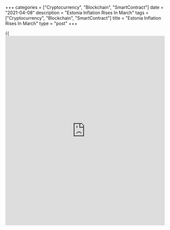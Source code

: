 +++
categories = ["Cryptocurrency", "Blockchain", "SmartContract"]
date = "2021-04-08"
description = "Estonia Inflation Rises In March"
tags = ["Cryptocurrency", "Blockchain", "SmartContract"]
title = "Estonia Inflation Rises In March"
type = "post"
+++

{{<iframe id="large-banner" src="https://www.bounty.group/#slide=1.0" width="100%" height="600" scrolling="no" style="border: 0px solid rgb(216, 221, 230); border-radius: 3px;">}}

Estonia's consumer prices increased in March, data from Statistics
Estonia showed on Thursday.

The consumer price index grew 1.1 percent year-on-year in March,
following a 0.6 percent rise in February.

"Compared to March 2020, the consumer price index was affected the most
by 18.3 percent more expensive electricity that reached homes," Viktoria
Trasanov, leading analyst at Statistics Estonia, said.

Diesel fuel prices declined 4.7 percent, while petrol prices rose 4.5
percent.

On a monthly basis, consumer prices declined 0.2 percent in March, after
a 0.9 percent growth in the previous month.

For comments and feedback [contact](https://www.playgroundfx.com/contact/): editorial@rtt[news](https://www.letsplayfx.com/blog/forex-news-website/).com

[Economic News][1]

 **What parts of the world are seeing the best (and worst) economic
performances lately? Click[here][2] to check out our [Econ Scorecard][2]
and find out! See up-to-the-moment [ranking](https://www.playgroundfx.com/blog/crypto-exchange-ranking/)s for the best and worst
performers in [GDP][3], [unemployment rate][4], [inflation][5] and much
more.**

   1. www.rtt[news](https://www.letsplayfx.com/blog/forex-news-website/).com/Content/EconomicNews.aspx
   2. www.rtt[news](https://www.letsplayfx.com/blog/forex-news-website/).com/economic-scorecard/world-rank/retail-sales/highest-performance.aspx
   3. www.rtt[news](https://www.letsplayfx.com/blog/forex-news-website/).com/economic-scorecard/world-rank/GDP/highest-performance.aspx
   4. www.rtt[news](https://www.letsplayfx.com/blog/forex-news-website/).com/economic-scorecard/world-rank/unemployment-rate/lowest-performance.aspx
   5. www.rtt[news](https://www.letsplayfx.com/blog/forex-news-website/).com/economic-scorecard/world-rank/CPI/highest-performance.aspx